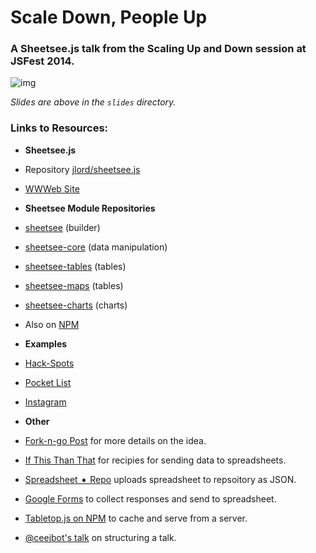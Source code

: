 # Scale Down, People Up
### A Sheetsee.js talk from the Scaling Up and Down session at JSFest 2014.

![img](https://raw.githubusercontent.com/jlord/jsfest/master/slides/jsfest.001.png)

_Slides are above in the `slides` directory._

### Links to Resources:

- **Sheetsee.js**
 - Repository [jlord/sheetsee.js](http://www.github.com/jlord/sheetsee.js)
 - [WWWeb Site](http://jlord.github.io/sheetsee.js)
- **Sheetsee Module Repositories**
 - [sheetsee](http://www.github.com/jlord/sheetsee) (builder)
 - [sheetsee-core](http://www.github.com/jlord/sheetsee) (data manipulation)
 - [sheetsee-tables](http://www.github.com/jlord/sheetsee-tables) (tables)
 - [sheetsee-maps](http://www.github.com/jlord/sheetsee-maps) (tables)
 - [sheetsee-charts](http://www.github.com/jlord/sheetsee-charts) (charts)
 - Also on [NPM](https://www.npmjs.org/~jlord)

- **Examples**
 - [Hack-Spots](http://jlord.github.io/hack-spots)
 - [Pocket List](http://jlord.github.io/sheetsee-pocket)
 - [Instagram](http://jlord.us/instagram)

- **Other**
 - [Fork-n-go Post](http://jlord.us/fork-n-go) for more details on the idea.
 - [If This Than That](www.ifttt.com) for recipies for sending data to spreadsheets.
 - [Spreadsheet ➧ Repo](https://github.com/digidem/GAS-github-json) uploads spreadsheet to repsoitory as JSON.
 - [Google Forms](http://www.google.com/google-d-s/createforms.html) to collect responses and send to spreadsheet.
 - [Tabletop.js on NPM](https://www.npmjs.org/package/tabletop) to cache and serve from a server.
 - [@ceejbot's talk](https://speakerdeck.com/ceejbot/writing-your-talk) on structuring a talk.

